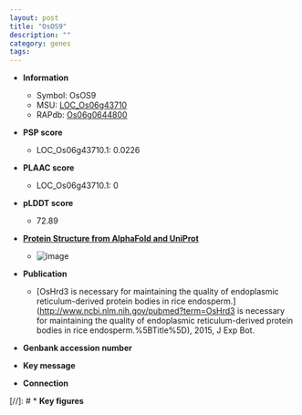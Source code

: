 ```yaml
---
layout: post
title: "OsOS9"
description: ""
category: genes
tags: 
---
```


* **Information**  
    + Symbol: OsOS9  
    + MSU: [LOC_Os06g43710](http://rice.plantbiology.msu.edu/cgi-bin/ORF_infopage.cgi?orf=LOC_Os06g43710)  
    + RAPdb: [Os06g0644800](http://rapdb.dna.affrc.go.jp/viewer/gbrowse_details/irgsp1?name=Os06g0644800)  

* **PSP score**  
    + LOC_Os06g43710.1: 0.0226 

* **PLAAC score**  
    + LOC_Os06g43710.1: 0 

* **pLDDT score**
    + 72.89

* **[Protein Structure from AlphaFold and UniProt](https://www.uniprot.org/uniprotkb/Q67WM9/entry#structure)**
    + ![image](https://ricepsp.github.io/images/Q6/AF-Q67WM9-F1.png)

* **Publication**  
    + [OsHrd3 is necessary for maintaining the quality of endoplasmic reticulum-derived protein bodies in rice endosperm.](http://www.ncbi.nlm.nih.gov/pubmed?term=OsHrd3 is necessary for maintaining the quality of endoplasmic reticulum-derived protein bodies in rice endosperm.%5BTitle%5D), 2015, J Exp Bot.

* **Genbank accession number**  

* **Key message**  

* **Connection**  

[//]: # * **Key figures**  


